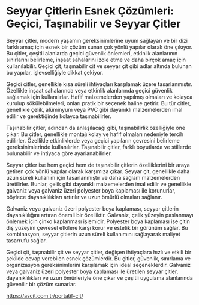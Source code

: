 # Seyyar Çitlerin Esnek Çözümleri: Geçici, Taşınabilir ve Seyyar Çitler

Seyyar çitler, modern yaşamın gereksinimlerine uyum sağlayan ve bir dizi farklı amaç için esnek bir çözüm sunan çok yönlü yapılar olarak öne çıkıyor. Bu çitler, çeşitli alanlarda geçici güvenlik önlemleri, etkinlik alanlarının sınırlarını belirleme, inşaat sahalarını izole etme ve daha birçok amaç için kullanılabilir. Geçici çit, taşınabilir çit ve seyyar çit gibi adlar altında bulunan bu yapılar, işlevselliğiyle dikkat çekiyor.

Geçici çitler, genellikle kısa süreli ihtiyaçları karşılamak üzere tasarlanmıştır. Özellikle inşaat sahalarında veya etkinlik alanlarında geçici güvenlik sağlamak için kullanılırlar. Hafif malzemelerden yapılmış olmaları ve kolayca kurulup sökülebilmeleri, onları pratik bir seçenek haline getirir. Bu tür çitler, genellikle çelik, alüminyum veya PVC gibi dayanıklı malzemelerden imal edilir ve gerektiğinde kolayca taşınabilirler.

Taşınabilir çitler, adından da anlaşılacağı gibi, taşınabilirlik özelliğiyle öne çıkar. Bu çitler, genellikle montajı kolay ve hafif olmaları nedeniyle tercih edilirler. Özellikle etkinliklerde veya geçici yapıların çevresini belirleme gereksinimlerinde kullanılırlar. Taşınabilir çitler, farklı boyutlarda ve stillerde bulunabilir ve ihtiyaca göre ayarlanabilirler.

Seyyar çitler ise hem geçici hem de taşınabilir çitlerin özelliklerini bir araya getiren çok yönlü yapılar olarak karşımıza çıkar. Seyyar çit, genellikle daha uzun süreli kullanım için tasarlanmıştır ve daha sağlam malzemelerden üretilirler. Bunlar, çelik gibi dayanıklı malzemelerden imal edilir ve genellikle galvaniz veya galvaniz üzeri polyester boya kaplaması ile korunurlar, böylece dayanıklılıkları artırılır ve uzun ömürlü olmaları sağlanır.

Galvaniz veya galvaniz üzeri polyester boya kaplaması, seyyar çitlerin dayanıklılığını artıran önemli bir özelliktir. Galvaniz, çelik yüzeyin paslanmayı önlemek için çinko kaplanması işlemidir. Polyester boya kaplaması ise çitin dış yüzeyini çevresel etkilere karşı korur ve estetik bir görünüm sağlar. Bu kombinasyon, seyyar çitlerin uzun süreli kullanımını sağlayarak maliyet tasarrufu sağlar.

Geçici çit, taşınabilir çit ve seyyar çitler, değişen ihtiyaçlara hızlı ve etkili bir şekilde cevap verebilen esnek çözümlerdir. Bu çitler, güvenlik, sınırlama ve organizasyon gereksinimlerini karşılamak için ideal seçeneklerdir. Galvaniz veya galvaniz üzeri polyester boya kaplaması ile üretilen seyyar çitler, dayanıklılıkları ve uzun ömürleriyle öne çıkar ve çeşitli uygulama alanlarında güvenilir bir çözüm sunarlar.

https://ascit.com.tr/portatif-cit/
